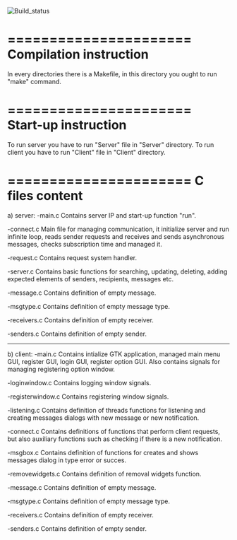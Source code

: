 ![Build_status](https://travis-ci.org/ChairChandler/IPC-Publish-Subscribe.svg?branch=master)

======================
Compilation instruction
======================

In every directories there is a Makefile, in this directory you ought to run "make" command.

======================
Start-up instruction
======================

To run server you have to run "Server" file in "Server" directory.
To run client you have to run "Client" file in "Client" directory.

======================
C files content
======================
a) server:
-main.c	
Contains server IP and start-up function "run".

-connect.c 
Main file for managing communication, it initialize server and run infinite loop, reads sender requests and receives and sends asynchronous messages, checks subscription time and managed it.

-request.c
Contains request system handler.

-server.c
Contains basic functions for searching, updating, deleting, adding expected elements of senders, recipients, messages etc.

-message.c
Contains definition of empty message.

-msgtype.c
Contains definition of empty message type.

-receivers.c
Contains definition of empty receiver.

-senders.c
Contains definition of empty sender.

--------------------------
b) client:
-main.c
Contains intialize GTK application, managed main menu GUI, register GUI, login GUI, register option GUI. 
Also contains signals for managing registering option window.

-loginwindow.c
Contains logging window signals.

-registerwindow.c
Contains registering window signals.

-listening.c
Contains definition of threads functions for listening and creating messages dialogs with new message or new notification.

-connect.c
Contains definitions of functions that perform client requests, but also auxiliary functions such as checking if there is a new notification.

-msgbox.c
Contains definition of functions for creates and shows messages dialog in type error or succes.

-removewidgets.c
Contains definition of removal widgets function.

-message.c
Contains definition of empty message.

-msgtype.c
Contains definition of empty message type.

-receivers.c
Contains definition of empty receiver.

-senders.c
Contains definition of empty sender.
